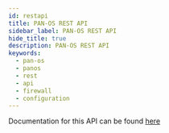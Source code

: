 ```yaml
---
id: restapi
title: PAN-OS REST API
sidebar_label: PAN-OS REST API
hide_title: true
description: PAN-OS REST API
keywords:
  - pan-os
  - panos
  - rest
  - api
  - firewall
  - configuration
---
```


Documentation for this API can be found [here](https://docs.paloaltonetworks.com/pan-os/10-2/pan-os-panorama-api/get-started-with-the-pan-os-rest-api)